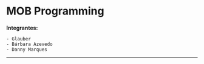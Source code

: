 # **MOB Programming**

**Integrantes:**

    - Glauber
    - Bárbara Azevedo
    - Danny Marques


------------------------------